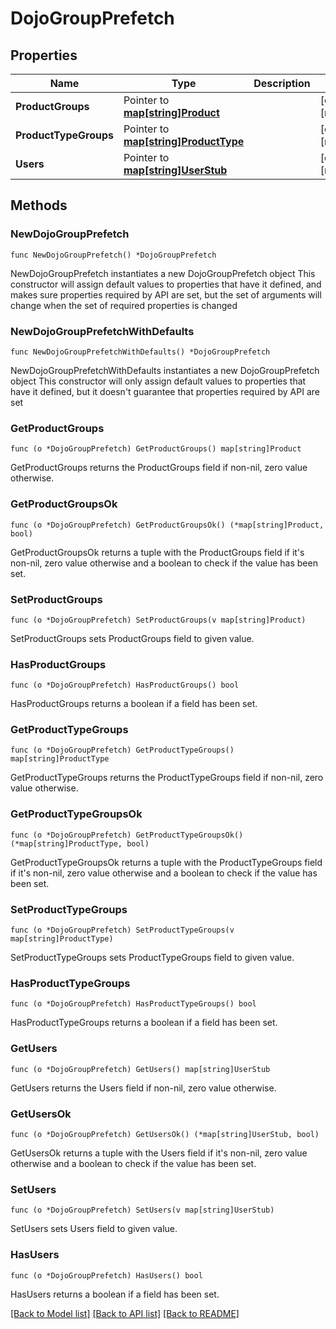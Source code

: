 # DojoGroupPrefetch

## Properties

Name | Type | Description | Notes
------------ | ------------- | ------------- | -------------
**ProductGroups** | Pointer to [**map[string]Product**](Product.md) |  | [optional] [readonly] 
**ProductTypeGroups** | Pointer to [**map[string]ProductType**](ProductType.md) |  | [optional] [readonly] 
**Users** | Pointer to [**map[string]UserStub**](UserStub.md) |  | [optional] [readonly] 

## Methods

### NewDojoGroupPrefetch

`func NewDojoGroupPrefetch() *DojoGroupPrefetch`

NewDojoGroupPrefetch instantiates a new DojoGroupPrefetch object
This constructor will assign default values to properties that have it defined,
and makes sure properties required by API are set, but the set of arguments
will change when the set of required properties is changed

### NewDojoGroupPrefetchWithDefaults

`func NewDojoGroupPrefetchWithDefaults() *DojoGroupPrefetch`

NewDojoGroupPrefetchWithDefaults instantiates a new DojoGroupPrefetch object
This constructor will only assign default values to properties that have it defined,
but it doesn't guarantee that properties required by API are set

### GetProductGroups

`func (o *DojoGroupPrefetch) GetProductGroups() map[string]Product`

GetProductGroups returns the ProductGroups field if non-nil, zero value otherwise.

### GetProductGroupsOk

`func (o *DojoGroupPrefetch) GetProductGroupsOk() (*map[string]Product, bool)`

GetProductGroupsOk returns a tuple with the ProductGroups field if it's non-nil, zero value otherwise
and a boolean to check if the value has been set.

### SetProductGroups

`func (o *DojoGroupPrefetch) SetProductGroups(v map[string]Product)`

SetProductGroups sets ProductGroups field to given value.

### HasProductGroups

`func (o *DojoGroupPrefetch) HasProductGroups() bool`

HasProductGroups returns a boolean if a field has been set.

### GetProductTypeGroups

`func (o *DojoGroupPrefetch) GetProductTypeGroups() map[string]ProductType`

GetProductTypeGroups returns the ProductTypeGroups field if non-nil, zero value otherwise.

### GetProductTypeGroupsOk

`func (o *DojoGroupPrefetch) GetProductTypeGroupsOk() (*map[string]ProductType, bool)`

GetProductTypeGroupsOk returns a tuple with the ProductTypeGroups field if it's non-nil, zero value otherwise
and a boolean to check if the value has been set.

### SetProductTypeGroups

`func (o *DojoGroupPrefetch) SetProductTypeGroups(v map[string]ProductType)`

SetProductTypeGroups sets ProductTypeGroups field to given value.

### HasProductTypeGroups

`func (o *DojoGroupPrefetch) HasProductTypeGroups() bool`

HasProductTypeGroups returns a boolean if a field has been set.

### GetUsers

`func (o *DojoGroupPrefetch) GetUsers() map[string]UserStub`

GetUsers returns the Users field if non-nil, zero value otherwise.

### GetUsersOk

`func (o *DojoGroupPrefetch) GetUsersOk() (*map[string]UserStub, bool)`

GetUsersOk returns a tuple with the Users field if it's non-nil, zero value otherwise
and a boolean to check if the value has been set.

### SetUsers

`func (o *DojoGroupPrefetch) SetUsers(v map[string]UserStub)`

SetUsers sets Users field to given value.

### HasUsers

`func (o *DojoGroupPrefetch) HasUsers() bool`

HasUsers returns a boolean if a field has been set.


[[Back to Model list]](../README.md#documentation-for-models) [[Back to API list]](../README.md#documentation-for-api-endpoints) [[Back to README]](../README.md)


